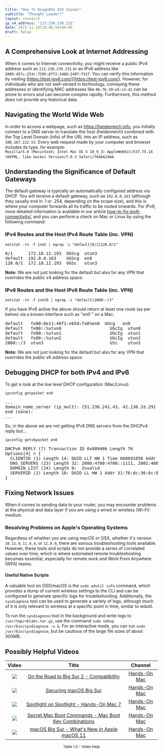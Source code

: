 ```yaml
---
title: "How To DiagnOSe OSX Issues"
subtitle: "Thought Leader?"
layout: research
ip_v4_address: "113.236.239.231"
date: 2023-11-18T18:08:59+00:00
draft: false
---
```


## A Comprehensive Look at Internet Addressing

When it comes to Internet connectivity, you might receive a public IPv4 address such as `113.236.239.231` or an IPv6 address like `2000:457c:253c:7595:87f2:3468:2497:f53f`. You can verify this information by visiting [https://test-ipv6.com/](https://test-ipv6.com/). However, for individuals who are not well-versed in technology, conveying these addresses or identifying MAC addresses like `06:76:39:e5:c5:41` can be prone to errors and can become complex rapidly. Furthermore, this method does not provide any historical data.
## Navigating the World Wide Web

In order to access a webpage, such as https://heidenreich.info, you initially connect to a DNS server to translate the host (heidenreich) combined with the Top Level Domain (info) of the URL into an IP address, such as `200.187.222.53`. Every web request made by your computer and browser includes its type, for example: <br>`Mozilla/5.0 (Macintosh; Intel Mac OS X 10_9_3) AppleWebKit/537.75.14 (KHTML, like Gecko) Version/7.0.3 Safari/7046A194A`.
## Understanding the Significance of Default Gateways

The default gateway is typically an automatically configured address via DHCP. You will receive a default gateway, such as `192.0.0.163` (although they usually end in .1 or .254, depending on the scope size), and this is where your computer forwards all its traffic to be routed onwards. For IPv6, more detailed information is available in our article [how-to-fix-ipv6-connectivity/](/blog/how-to-fix-ipv6-connectivity/), and you can perform a check on Mac or Linux by using the following command: <br>

### IPv4 Routes and the Host IPv4 Route Table (inc. VPN)
```netstat -rn -f inet | egrep -i "default|0/1|128.0/1"```

<pre>
0/1      172.18.12.193  UGScg  utun3
default  192.0.0.163    UGScg  en0
128.0/1  172.18.12.193  UGSc   utun3</pre>

**Note:** We are not just looking for the default but also for any VPN that overrides the public v4 address space.

### IPv6 Routes and the Host IPv6 Route Table (inc. VPN)
```netstat -rn -f inet6 | egrep -i "default|2000::/3"```

If you have IPv6 active the above should return at least one route (as per below) via a known interface such as "_en0_ " on a Mac. 

<pre>
default   fe80:8e11:40f2:eb5d:fa6%en0  UGcg   en0
default   fe80::%utun0                   UGcIg  utun0
default   fe80::%utun1                   UGcIg  utun1
default   fe80::%utun2                   UGcIg  utun2
2000::/3  utun3                          USc    utun3</pre>

**Note:** We are not just looking for the default but also for any VPN that overrides the public v6 address space.
<br>

## Debugging DHCP for both IPv4 and IPv6

To get a look at the low level DHCP configuration (Mac/Linux): 

```ipconfig getpacket en0```

<pre>
...
domain_name_server (ip_mult): {51.236.241.43, 42.130.33.29}
end (none):
...</pre>

So, in the above we are not getting IPv6 DNS servers from the DHCPv4 reply but...

```ipconfig getv6packet en0```

<pre>
DHCPv6 REPLY (7) Transaction ID 0x80940b Length 76
Options[4] = {
  CLIENTID (1) Length 14: DUID LLT HW 1 Time 668691856 Addr 06:76:39:e5:c5:41
  DNS_SERVERS (23) Length 32: 2606:4700:4700::1111, 2001:4860:4860::8844
  DOMAIN_LIST (24) Length 0:  Invalid
  SERVERID (2) Length 10: DUID LL HW 1 Addr 31:76:dc:36:6c:08
}</pre>




## Fixing Network Issues
When it comes to sending data to your router, you may encounter problems at the physical and data layer if you are using a wired or wireless (Wi-Fi) medium.
### Resolving Problems on Apple's Operating Systems
Regardless of whether you are using macOS or OSX, whether it's version ```10.11.9```, ```11.4.4```, or ```12.0.9```, there are various troubleshooting tools available. However, these tools and scripts do not provide a series of correlated values over time, which is where automated remote troubleshooting becomes essential, especially for remote work and Work From Anywhere (WFA) teams.
#### Useful Native Scripts
A valuable tool on OSX/macOS is the ```sudo wdutil info``` command, which provides a dump of current wireless settings to the CLI and can be configured to generate specific logs for troubleshooting. Additionally, the ```sysdiagnose``` tool can be used to generate a variety of logs, although much of it is only relevant to wireless at a specific point in time, similar to wdutil.

To run the ```sysdiagnose``` tool in the background and write logs to ```/var/tmp/<blah>.tar.gz```, use the command ```sudo nohup /usr/bin/sysdiagnose -u &```. For an interactive mode, you can run ```sudo /usr/bin/sysdiagnose```, but be cautious of the large file sizes of about 300MB.
## Possibly Helpful Videos

<link href="/plugins/lity/css/lity.min.css" rel="stylesheet">
<script src="/plugins/lity/js/lity.min.js"></script>
<div class="table1-start"></div>

|Video | Title | Channel |
| :---: | :---: | :---: |
|<a href="https://www.youtube.com/watch?v=HEbK-Tignuc" data-lity><img src="https://i.ytimg.com/vi/HEbK-Tignuc/default.jpg" class="img-fluid"></a>|<a href="https://www.youtube.com/watch?v=HEbK-Tignuc" data-lity>On the Road to Big Sur 2 - Compatibility</a>|<a target="_blank" href="https://www.youtube.com/channel/UCg43DP8MdHVcl4rFK_delBg" >Hands-On Mac</a>|
|<a href="https://www.youtube.com/watch?v=7KdhJimuhNw" data-lity><img src="https://i.ytimg.com/vi/7KdhJimuhNw/default.jpg" class="img-fluid"></a>|<a href="https://www.youtube.com/watch?v=7KdhJimuhNw" data-lity>Securing macOS Big Sur</a>|<a target="_blank" href="https://www.youtube.com/channel/UCg43DP8MdHVcl4rFK_delBg" >Hands-On Mac</a>|
|<a href="https://www.youtube.com/watch?v=RslZ4W1EPqk" data-lity><img src="https://i.ytimg.com/vi/RslZ4W1EPqk/default.jpg" class="img-fluid"></a>|<a href="https://www.youtube.com/watch?v=RslZ4W1EPqk" data-lity>Spotlight on Spotlight - Hands-On Mac 7</a>|<a target="_blank" href="https://www.youtube.com/channel/UCg43DP8MdHVcl4rFK_delBg" >Hands-On Mac</a>|
|<a href="https://www.youtube.com/watch?v=VwNYWAxHCgM" data-lity><img src="https://i.ytimg.com/vi/VwNYWAxHCgM/default.jpg" class="img-fluid"></a>|<a href="https://www.youtube.com/watch?v=VwNYWAxHCgM" data-lity>Secret Mac Boot Commands - Mac Boot Key Combinations</a>|<a target="_blank" href="https://www.youtube.com/channel/UCg43DP8MdHVcl4rFK_delBg" >Hands-On Mac</a>|
|<a href="https://www.youtube.com/watch?v=JMKi6o9kaZI" data-lity><img src="https://i.ytimg.com/vi/JMKi6o9kaZI/default.jpg" class="img-fluid"></a>|<a href="https://www.youtube.com/watch?v=JMKi6o9kaZI" data-lity>macOS Big Sur - What&#39;s New in Apple macOS 11</a>|<a target="_blank" href="https://www.youtube.com/channel/UCg43DP8MdHVcl4rFK_delBg" >Hands-On Mac</a>|

<center><small>Table 1.0 - Video Help</small></center>
 <br>
<div class="table1-end"></div>
<script type="text/javascript">
(function() {
    $('div.table1-start').nextUntil('div.table1-end', 'table').addClass('table thead-dark table-striped table-responsive rounded').attr('id', 't1');
    $('#t1').find('thead').addClass('thead-dark');
})();
</script>
